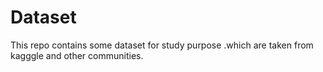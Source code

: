 # Dataset
This repo contains some dataset for study purpose .which are taken from kagggle and other communities.
